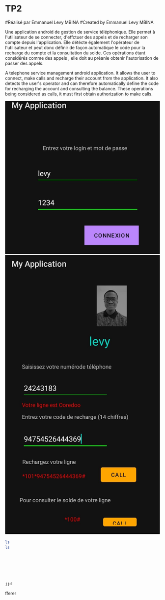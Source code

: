 # TP2
#Réalisé par Emmanuel Levy MBINA 
#Created by Emmanuel Levy MBINA

Une application android de gestion de service téléphonique.
Elle permet à l'utilisateur de se connecter, d'effctuer des appels et de recharger son compte depuis l'application.
Elle détécte également l'opérateur de l'utilisateur et peut donc définir de façon automatique le code pour la recharge du compte et la consultation du solde.
Ces opérations étant considérés comme des appels , elle doit au préanle obtenir l'autorisation de passer des appels.



A telephone service management android application.
It allows the user to connect, make calls and recharge their account from the application.
It also detects the user's operator and can therefore automatically define the code for recharging the account and consulting the balance.
These operations being considered as calls, it must first obtain authorization to make calls.

<img src="activity_one.jpg" alt="Page 1">

<img src="activity_two.jpg" alt="Page2">




```bash
ls
ls






jjd
```



fferer
